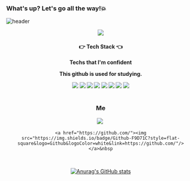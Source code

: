 ### What's up? Let's go all the way!💥

![header](https://capsule-render.vercel.app/api?type=Waving&color=0:87ceeb,100:87ceeb&fontColor=fff&height=300&section=header&text=bang-star&fontSize=90&animation=fadeIn&fontAlignY=42)

<p align="center">
  <a href="https://hits.seeyoufarm.com"><img src="https://hits.seeyoufarm.com/api/count/incr/badge.svg?url=https://github.com/bang-star&count_bg=%23ED6DA3&title_bg=%2386757E&icon=github.svg&icon_color=%23E1DEDE&title=hits&edge_flat=false"/></a>
</p>


<div align=center>
  <h4>👉 Tech Stack 👈<h4>
    <p>Techs that I'm confident</p>
    <p>This github is used for studying.</p>
  
  <div class="badge">
   <img src="https://img.shields.io/badge/JAVA-ff9500?style=flat-square&logo=CoffeeScript&logoColor=white"/>
   <img src="https://img.shields.io/badge/Spring-6DB33F?style=flat-square&logo=Spring&logoColor=white"/>
   <img src="https://img.shields.io/badge/Springboot-6DB33F?style=flat-square&logo=Springboot&logoColor=white"/>
    <img src="https://img.shields.io/badge/mysql-4479A1?style=flat-square&logo=mysql&logoColor=white"/>
    <img src="https://img.shields.io/badge/Redis-DC382D?style=flat-square&logo=Redis&logoColor=white"/>
    <img src="https://img.shields.io/badge/aws-FF9900?style=flat-square&logo=AmazonAWS&logoColor=white"/>
    <img src="https://img.shields.io/badge/linux-F9D71C?style=flat-square&logo=linux&logoColor=white"/>
    <img src="https://img.shields.io/badge/Github-F9D71C?style=flat-square&logo=Github&logoColor=white"/>
  </div>

<br />
    
<h3 align="center">  Me  </h3>
  <p align="center">
    <a href="https://to-be-a-artist.tistory.com/"><img src="https://img.shields.io/badge/Tistory-ff9500?style=flat-square&logo=Tistory&logoColor=white&link=https://to-be-a-artist.tistory.com/"/></a>&nbsp
    
    <a href="https://github.com/"><img src="https://img.shields.io/badge/Github-F9D71C?style=flat-square&logo=Github&logoColor=white&link=https://github.com/"/></a>&nbsp
  </p>
<br>
    
[![Anurag's GitHub stats](https://github-readme-stats.vercel.app/api?username=bang-star&show_icons=true&theme=dracula)](https://github.com/anuraghazra/github-readme-stats)
</div>
